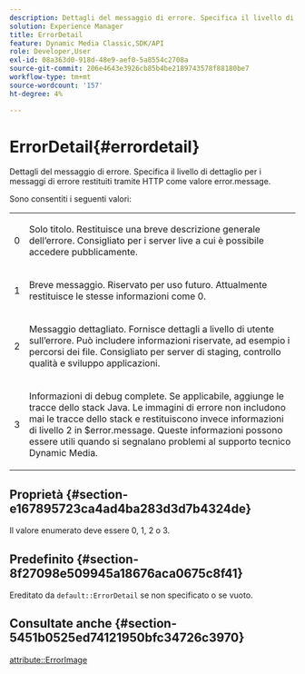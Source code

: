 ```yaml
---
description: Dettagli del messaggio di errore. Specifica il livello di dettaglio per i messaggi di errore restituiti tramite HTTP come valore error.message.
solution: Experience Manager
title: ErrorDetail
feature: Dynamic Media Classic,SDK/API
role: Developer,User
exl-id: 08a363d0-918d-48e9-aef0-5a8554c2708a
source-git-commit: 206e4643e3926cb85b4be2189743578f88180be7
workflow-type: tm+mt
source-wordcount: '157'
ht-degree: 4%

---
```


# ErrorDetail{#errordetail}

Dettagli del messaggio di errore. Specifica il livello di dettaglio per i messaggi di errore restituiti tramite HTTP come valore error.message.

Sono consentiti i seguenti valori:

<table id="simpletable_26DC72727F224F2C8E97BF26619DB68B"> 
 <tr class="strow"> 
  <td class="stentry"> <p>0 </p></td> 
  <td class="stentry"> <p>Solo titolo. Restituisce una breve descrizione generale dell’errore. Consigliato per i server live a cui è possibile accedere pubblicamente. </p></td> 
 </tr> 
 <tr class="strow"> 
  <td class="stentry"> <p>1 </p></td> 
  <td class="stentry"> <p>Breve messaggio. Riservato per uso futuro. Attualmente restituisce le stesse informazioni come 0. </p></td> 
 </tr> 
 <tr class="strow"> 
  <td class="stentry"> <p>2 </p></td> 
  <td class="stentry"> <p>Messaggio dettagliato. Fornisce dettagli a livello di utente sull’errore. Può includere informazioni riservate, ad esempio i percorsi dei file. Consigliato per server di staging, controllo qualità e sviluppo applicazioni. </p></td> 
 </tr> 
 <tr class="strow"> 
  <td class="stentry"> <p>3 </p></td> 
  <td class="stentry"> <p>Informazioni di debug complete. Se applicabile, aggiunge le tracce dello stack Java. Le immagini di errore non includono mai le tracce dello stack e restituiscono invece informazioni di livello 2 in <span class="codeph"> $error.message</span>. Queste informazioni possono essere utili quando si segnalano problemi al supporto tecnico Dynamic Media. </p></td> 
 </tr> 
</table>

## Proprietà {#section-e167895723ca4ad4ba283d3d7b4324de}

Il valore enumerato deve essere 0, 1, 2 o 3.

## Predefinito {#section-8f27098e509945a18676aca0675c8f41}

Ereditato da `default::ErrorDetail` se non specificato o se vuoto.

## Consultate anche {#section-5451b0525ed74121950bfc34726c3970}

[attribute::ErrorImage](../../../../../is-api/image-catalog/image-serving-api-ref/c-image-catalog-reference/c-attributes-reference/r-errorimage.md#reference-c494d5d8b2584fe3800f35baabd0292c)

